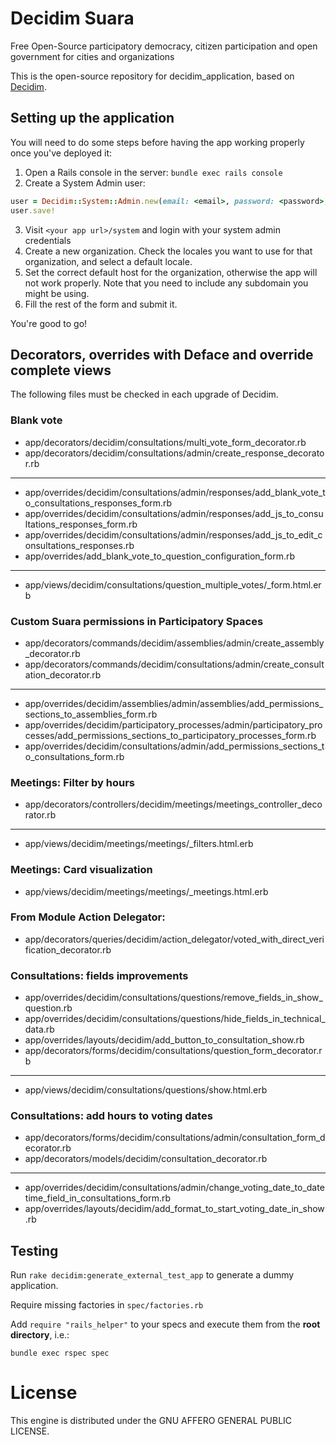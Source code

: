 # Decidim Suara

Free Open-Source participatory democracy, citizen participation and open government for cities and organizations

This is the open-source repository for decidim_application, based on [Decidim](https://github.com/decidim/decidim).

## Setting up the application

You will need to do some steps before having the app working properly once you've deployed it:

1. Open a Rails console in the server: `bundle exec rails console`
2. Create a System Admin user:
```ruby
user = Decidim::System::Admin.new(email: <email>, password: <password>, password_confirmation: <password>)
user.save!
```
3. Visit `<your app url>/system` and login with your system admin credentials
4. Create a new organization. Check the locales you want to use for that organization, and select a default locale.
5. Set the correct default host for the organization, otherwise the app will not work properly. Note that you need to include any subdomain you might be using.
6. Fill the rest of the form and submit it.

You're good to go!

## Decorators, overrides with Deface and override complete views

The following files must be checked in each upgrade of Decidim.

### Blank vote

- app/decorators/decidim/consultations/multi_vote_form_decorator.rb
- app/decorators/decidim/consultations/admin/create_response_decorator.rb
----------
- app/overrides/decidim/consultations/admin/responses/add_blank_vote_to_consultations_responses_form.rb
- app/overrides/decidim/consultations/admin/responses/add_js_to_consultations_responses_form.rb
- app/overrides/decidim/consultations/admin/responses/add_js_to_edit_consultations_responses.rb
- app/overrides/add_blank_vote_to_question_configuration_form.rb
----------
- app/views/decidim/consultations/question_multiple_votes/_form.html.erb

### Custom Suara permissions in Participatory Spaces

- app/decorators/commands/decidim/assemblies/admin/create_assembly_decorator.rb
- app/decorators/commands/decidim/consultations/admin/create_consultation_decorator.rb
----------
- app/overrides/decidim/assemblies/admin/assemblies/add_permissions_sections_to_assemblies_form.rb
- app/overrides/decidim/participatory_processes/admin/participatory_processes/add_permissions_sections_to_participatory_processes_form.rb
- app/overrides/decidim/consultations/admin/add_permissions_sections_to_consultations_form.rb

### Meetings: Filter by hours

- app/decorators/controllers/decidim/meetings/meetings_controller_decorator.rb
----------
- app/views/decidim/meetings/meetings/_filters.html.erb

### Meetings: Card visualization

- app/views/decidim/meetings/meetings/_meetings.html.erb

### From Module Action Delegator:
- app/decorators/queries/decidim/action_delegator/voted_with_direct_verification_decorator.rb

### Consultations: fields improvements

- app/overrides/decidim/consultations/questions/remove_fields_in_show_question.rb
- app/overrides/decidim/consultations/questions/hide_fields_in_technical_data.rb
- app/overrides/layouts/decidim/add_button_to_consultation_show.rb
- app/decorators/forms/decidim/consultations/question_form_decorator.rb
----------
- app/views/decidim/consultations/questions/show.html.erb

### Consultations: add hours to voting dates

- app/decorators/forms/decidim/consultations/admin/consultation_form_decorator.rb
- app/decorators/models/decidim/consultation_decorator.rb
----------
- app/overrides/decidim/consultations/admin/change_voting_date_to_datetime_field_in_consultations_form.rb
- app/overrides/layouts/decidim/add_format_to_start_voting_date_in_show.rb

## Testing

Run `rake decidim:generate_external_test_app` to generate a dummy application.

Require missing factories in `spec/factories.rb`

Add `require "rails_helper"` to your specs and execute them from the **root directory**, i.e.:

`bundle exec rspec spec`

# License
This engine is distributed under the GNU AFFERO GENERAL PUBLIC LICENSE.
